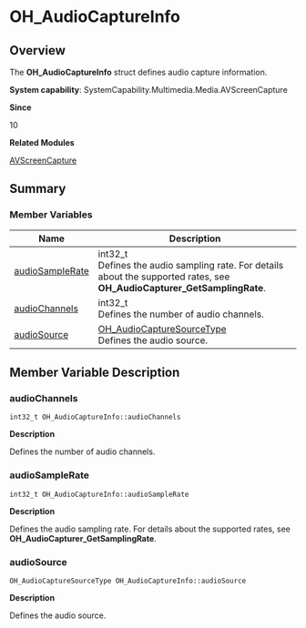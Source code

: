 # OH_AudioCaptureInfo


## Overview

The **OH_AudioCaptureInfo** struct defines audio capture information.

**System capability**: SystemCapability.Multimedia.Media.AVScreenCapture

**Since**

10

**Related Modules**

[AVScreenCapture](_a_v_screen_capture.md)


## Summary


### Member Variables

| Name| Description| 
| -------- | -------- |
| [audioSampleRate](#audiosamplerate) | int32_t<br>Defines the audio sampling rate. For details about the supported rates, see **OH_AudioCapturer_GetSamplingRate**.| 
| [audioChannels](#audiochannels) | int32_t<br>Defines the number of audio channels.| 
| [audioSource](#audiosource) | [OH_AudioCaptureSourceType](_a_v_screen_capture.md#oh_audiocapturesourcetype)<br>Defines the audio source.| 


## Member Variable Description


### audioChannels

```
int32_t OH_AudioCaptureInfo::audioChannels
```

**Description**

Defines the number of audio channels.


### audioSampleRate

```
int32_t OH_AudioCaptureInfo::audioSampleRate
```

**Description**

Defines the audio sampling rate. For details about the supported rates, see **OH_AudioCapturer_GetSamplingRate**.


### audioSource

```
OH_AudioCaptureSourceType OH_AudioCaptureInfo::audioSource
```

**Description**

Defines the audio source.
